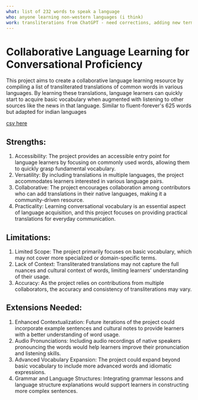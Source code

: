 ```yaml
---
what: list of 232 words to speak a language
who: anyone learning non-western languages (i think)
work: transliterations from ChatGPT - need corrections, adding new terms, adding sources to observe spoken language
---
```

# Collaborative Language Learning for Conversational Proficiency

This project aims to create a collaborative language learning resource by compiling a list of transliterated translations of common words in various languages. By learning these translations, language learners can quickly start to acquire basic vocabulary when augmented with listening to other sources like the news in that language.
Similar to fluent-forever's 625 words but adapted for indian languages

[csv here](232-words-to-learn-a-language.md) 


## Strengths:
1. Accessibility: The project provides an accessible entry point for language learners by focusing on commonly used words, allowing them to quickly grasp fundamental vocabulary.
2. Versatility: By including translations in multiple languages, the project accommodates learners interested in various language pairs.
3. Collaborative: The project encourages collaboration among contributors who can add translations in their native languages, making it a community-driven resource.
4. Practicality: Learning conversational vocabulary is an essential aspect of language acquisition, and this project focuses on providing practical translations for everyday communication.

## Limitations:
1. Limited Scope: The project primarily focuses on basic vocabulary, which may not cover more specialized or domain-specific terms.
2. Lack of Context: Transliterated translations may not capture the full nuances and cultural context of words, limiting learners' understanding of their usage.
3. Accuracy: As the project relies on contributions from multiple collaborators, the accuracy and consistency of transliterations may vary.

## Extensions Needed:
1. Enhanced Contextualization: Future iterations of the project could incorporate example sentences and cultural notes to provide learners with a better understanding of word usage.
2. Audio Pronunciations: Including audio recordings of native speakers pronouncing the words would help learners improve their pronunciation and listening skills.
3. Advanced Vocabulary Expansion: The project could expand beyond basic vocabulary to include more advanced words and idiomatic expressions.
4. Grammar and Language Structures: Integrating grammar lessons and language structure explanations would support learners in constructing more complex sentences.


